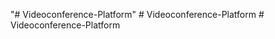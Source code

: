 "# Videoconference-Platform" 
#   V i d e o c o n f e r e n c e - P l a t f o r m  
 #   V i d e o c o n f e r e n c e - P l a t f o r m  
 